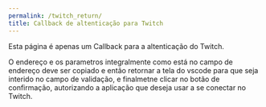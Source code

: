 ```yaml
---
permalink: /twitch_return/
title: Callback de altenticação para Twitch
---
```


Esta página é apenas um Callback para a altenticação do Twitch.

O endereço e os parametros integralmente como está no campo de endereço deve ser copiado e então retornar a tela do vscode para que seja interido no campo de validação, e finalmetne clicar no botão de confirmação, autorizando a aplicação que deseja usar a se conectar no Twitch.

<div id="url_twitch_return></div>
<script>
const urlhref = window.location.href;
$('url_twitch_return').val(urlhref);
</script>

Obrigado por usar nosso software.
